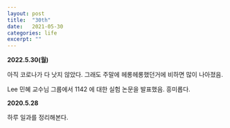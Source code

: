 ```yaml
---
layout: post
title:  "30th"
date:   2021-05-30
categories: life
excerpt: ""
---
```


**2022.5.30(월)**

아직 코로나가 다 낫지 않았다. 그래도 주말에 헤롱헤롱했던거에 비하면 많이 나아졌음.

Lee 민혜 교수님 그룹에서 1142 에 대한 실험 논문을 발표했음. 흥미롭다. 



**2020.5.28**


하루 일과를 정리해본다.
